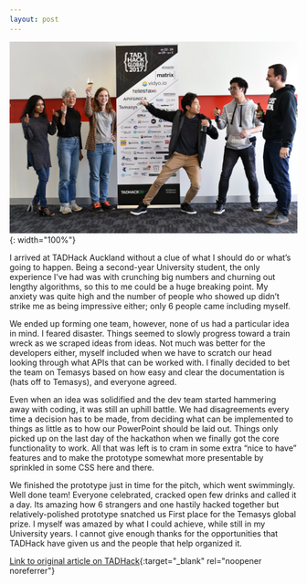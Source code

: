 ```yaml
---
layout: post
---
```


![TADHack2017 team photo](/assets/images/TADHack2017/TADHack2017.jpg){: width="100%"}

I arrived at TADHack Auckland without a clue of what I should do or what’s going to happen. Being a second-year University student, the only experience I’ve had was with crunching big numbers and churning out lengthy algorithms, so this to me could be a huge breaking point. My anxiety was quite high and the number of people who showed up didn’t strike me as being impressive either; only 6 people came including myself.

We ended up forming one team, however, none of us had a particular idea in mind. I feared disaster. Things seemed to slowly progress toward a train wreck as we scraped ideas from ideas. Not much was better for the developers either, myself included when we have to scratch our head looking through what APIs that can be worked with. I finally decided to bet the team on Temasys based on how easy and clear the documentation is (hats off to Temasys), and everyone agreed.

Even when an idea was solidified and the dev team started hammering away with coding, it was still an uphill battle. We had disagreements every time a decision has to be made, from deciding what can be implemented to things as little as to how our PowerPoint should be laid out. Things only picked up on the last day of the hackathon when we finally got the core functionality to work. All that was left is to cram in some extra “nice to have” features and to make the prototype somewhat more presentable by sprinkled in some CSS here and there.

We finished the prototype just in time for the pitch, which went swimmingly. Well done team! Everyone celebrated, cracked open few drinks and called it a day. Its amazing how 6 strangers and one hastily hacked together but relatively-polished prototype snatched us First place for the Temasys global prize. I myself was amazed by what I could achieve, while still in my University years. I cannot give enough thanks for the opportunities that TADHack have given us and the people that help organized it.

[Link to original article on TADHack](http://blog.tadhack.com/2017/11/29/tien-nguyen-khac-on-tadhack-auckland/){:target="\_blank" rel="noopener noreferrer"}
